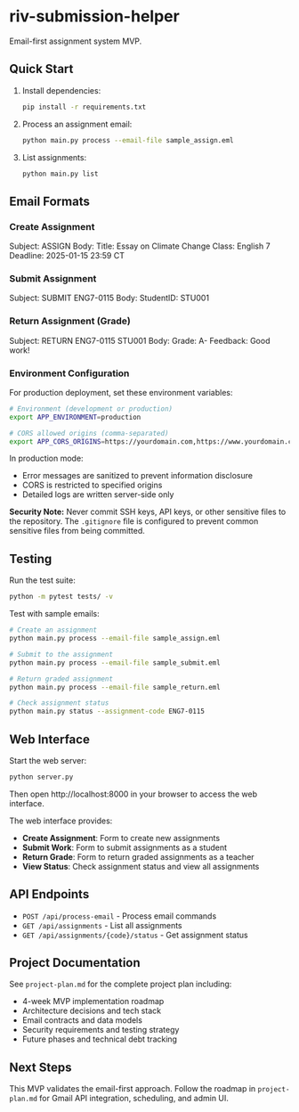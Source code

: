 # riv-submission-helper

Email-first assignment system MVP.

## Quick Start

1. Install dependencies:
   ```bash
   pip install -r requirements.txt
   ```

2. Process an assignment email:
   ```bash
   python main.py process --email-file sample_assign.eml
   ```

3. List assignments:
   ```bash
   python main.py list
   ```

## Email Formats

### Create Assignment
Subject: ASSIGN
Body:
Title: Essay on Climate Change
Class: English 7
Deadline: 2025-01-15 23:59 CT

### Submit Assignment
Subject: SUBMIT ENG7-0115
Body: StudentID: STU001

### Return Assignment (Grade)
Subject: RETURN ENG7-0115 STU001
Body:
Grade: A-
Feedback: Good work!

### Environment Configuration

For production deployment, set these environment variables:

```bash
# Environment (development or production)
export APP_ENVIRONMENT=production

# CORS allowed origins (comma-separated)
export APP_CORS_ORIGINS=https://yourdomain.com,https://www.yourdomain.com
```

In production mode:
- Error messages are sanitized to prevent information disclosure
- CORS is restricted to specified origins
- Detailed logs are written server-side only

**Security Note:** Never commit SSH keys, API keys, or other sensitive files to the repository. The `.gitignore` file is configured to prevent common sensitive files from being committed.

## Testing

Run the test suite:
```bash
python -m pytest tests/ -v
```

Test with sample emails:
```bash
# Create an assignment
python main.py process --email-file sample_assign.eml

# Submit to the assignment
python main.py process --email-file sample_submit.eml

# Return graded assignment
python main.py process --email-file sample_return.eml

# Check assignment status
python main.py status --assignment-code ENG7-0115
```

## Web Interface

Start the web server:
```bash
python server.py
```

Then open http://localhost:8000 in your browser to access the web interface.

The web interface provides:
- **Create Assignment**: Form to create new assignments
- **Submit Work**: Form to submit assignments as a student
- **Return Grade**: Form to return graded assignments as a teacher
- **View Status**: Check assignment status and view all assignments

## API Endpoints

- `POST /api/process-email` - Process email commands
- `GET /api/assignments` - List all assignments
- `GET /api/assignments/{code}/status` - Get assignment status

## Project Documentation

See `project-plan.md` for the complete project plan including:
- 4-week MVP implementation roadmap
- Architecture decisions and tech stack
- Email contracts and data models
- Security requirements and testing strategy
- Future phases and technical debt tracking

## Next Steps
This MVP validates the email-first approach. Follow the roadmap in `project-plan.md` for Gmail API integration, scheduling, and admin UI.
